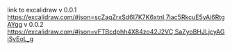 link to excalidraw
v 0.0.1 https://excalidraw.com/#json=scZaqZrxSd6I7K7K6xtnI,7iac5RkcuE5yAi6RtgAYgg
v 0.0.2 https://excalidraw.com/#json=vFTBcdphh4X84zo42J2VC,SaZyoBHJLjcyAGiSyEoL_g